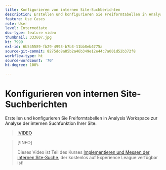 ```yaml
---
title: Konfigurieren von internen Site-Suchberichten
description: Erstellen und konfigurieren Sie Freiformtabellen in Analysis Workspace zur Analyse der internen Suchfunktion Ihrer Site.
feature: Use Cases
role: User
level: Intermediate
doc-type: feature video
thumbnail: 333607.jpg
kt: 7999
exl-id: 6b545589-fb29-4993-b7b3-11bb8eb4775a
source-git-commit: 8275dc8a85b2a46b349e12e44c7a001d52b372f8
workflow-type: ht
source-wordcount: '70'
ht-degree: 100%

---
```


# Konfigurieren von internen Site-Suchberichten

Erstellen und konfigurieren Sie Freiformtabellen in Analysis Workspace zur Analyse der internen Suchfunktion Ihrer Site.

>[!VIDEO](https://video.tv.adobe.com/v/333607/?quality=12&learn=on)

>[!INFO]
>
> Dieses Video ist Teil des Kurses [Implementieren und Messen der internen Site-Suche](https://experienceleague.adobe.com/?recommended=Analytics-U-1-2021.1.search&amp;lang=de), der kostenlos auf Experience League verfügbar ist!
